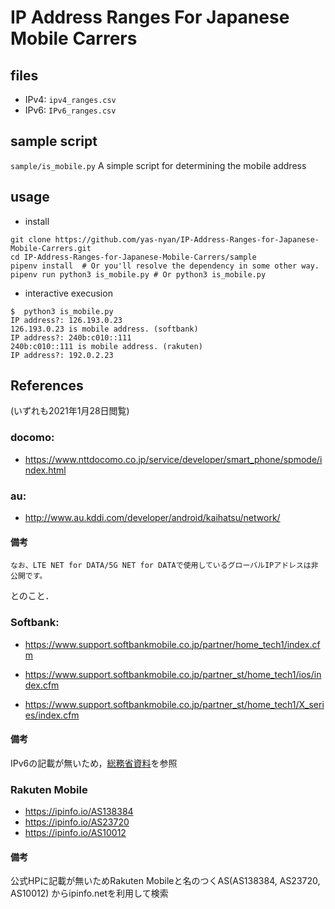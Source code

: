 # IP Address Ranges For Japanese Mobile Carrers

## files
- IPv4: `ipv4_ranges.csv`
- IPv6: `IPv6_ranges.csv`

## sample script
`sample/is_mobile.py`
A simple script for determining the mobile address



## usage
- install

```
git clone https://github.com/yas-nyan/IP-Address-Ranges-for-Japanese-Mobile-Carrers.git
cd IP-Address-Ranges-for-Japanese-Mobile-Carrers/sample
pipenv install  # Or you'll resolve the dependency in some other way.
pipenv run python3 is_mobile.py # Or python3 is_mobile.py
```
- interactive execusion
```
$  python3 is_mobile.py
IP address?: 126.193.0.23
126.193.0.23 is mobile address. (softbank)
IP address?: 240b:c010::111
240b:c010::111 is mobile address. (rakuten)
IP address?: 192.0.2.23
```

## References
(いずれも2021年1月28日閲覧)

### docomo:
- https://www.nttdocomo.co.jp/service/developer/smart_phone/spmode/index.html

### au:
- http://www.au.kddi.com/developer/android/kaihatsu/network/
#### 備考
```
なお、LTE NET for DATA/5G NET for DATAで使用しているグローバルIPアドレスは非公開です。
```
とのこと．



### Softbank: 
- https://www.support.softbankmobile.co.jp/partner/home_tech1/index.cfm

- https://www.support.softbankmobile.co.jp/partner_st/home_tech1/ios/index.cfm

- https://www.support.softbankmobile.co.jp/partner_st/home_tech1/X_series/index.cfm

#### 備考
IPv6の記載が無いため，[総務省資料](https://www.soumu.go.jp/main_content/000517037.pdf)を参照

### Rakuten Mobile

- https://ipinfo.io/AS138384
- https://ipinfo.io/AS23720
- https://ipinfo.io/AS10012

#### 備考
公式HPに記載が無いためRakuten Mobileと名のつくAS(AS138384, AS23720, AS10012) からipinfo.netを利用して検索